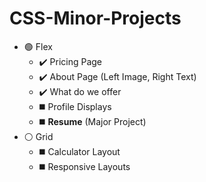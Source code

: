 # CSS-Minor-Projects

- 🟢 Flex
    - ✔️ Pricing Page 
    - ✔️ About Page (Left Image, Right Text)
    - ✔️ What do we offer
    - ◼️ Profile Displays
    - ◼️ **Resume** (Major Project)
- ⚪ Grid
    - ◼️ Calculator Layout
    - ◼️ Responsive Layouts 
